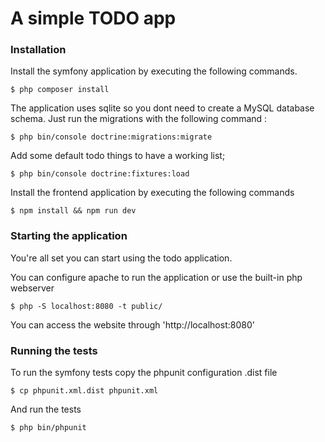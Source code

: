 # A simple TODO app

### Installation

Install the symfony application by executing the following commands. 

```shell script
$ php composer install
```
The application uses sqlite so you dont need to create a MySQL database schema. 
Just run the migrations with the following command :

```shell script
$ php bin/console doctrine:migrations:migrate
```

Add some default todo things to have a working list;

```shell script
$ php bin/console doctrine:fixtures:load 
```

Install the frontend application by executing the following commands

```shell script
$ npm install && npm run dev
```

### Starting the application

You're all set you can start using the todo application.

You can configure apache to run the application or use the built-in php webserver

```shell script
$ php -S localhost:8080 -t public/
```

You can access the website through 'http://localhost:8080'


### Running the tests

To run the symfony tests copy the phpunit configuration .dist file 

```shell script
$ cp phpunit.xml.dist phpunit.xml
```

And run the tests 

```shell script
$ php bin/phpunit 
```
